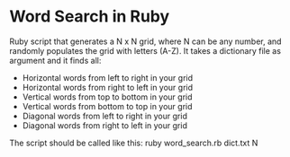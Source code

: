 # Word Search in Ruby

Ruby script that generates a N x N grid, where N can be any number, and randomly populates the grid with letters (A-Z).
It takes a dictionary file as argument and it finds all:

* Horizontal words from left to right in your grid
* Horizontal words from right to left in your grid
* Vertical words from top to bottom in your grid
* Vertical words from bottom to top in your grid
* Diagonal words from left to right in your grid
* Diagonal words from right to left in your grid

The script should be called like this: ruby word_search.rb dict.txt N
